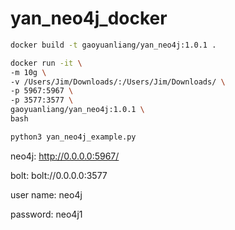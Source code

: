 # yan_neo4j_docker


```bash
docker build -t gaoyuanliang/yan_neo4j:1.0.1 .

docker run -it \
-m 10g \
-v /Users/Jim/Downloads/:/Users/Jim/Downloads/ \
-p 5967:5967 \
-p 3577:3577 \
gaoyuanliang/yan_neo4j:1.0.1 \
bash

python3 yan_neo4j_example.py
```


neo4j: http://0.0.0.0:5967/

bolt: bolt://0.0.0.0:3577

user name: neo4j

password: neo4j1
